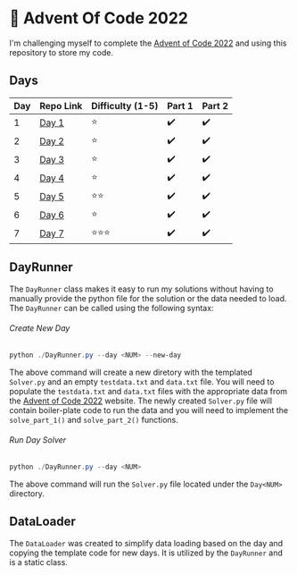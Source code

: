# 🎄 Advent Of Code 2022
I'm challenging myself to complete the [Advent of Code 2022](https://adventofcode.com/2022) and using this repository to store my code.

## Days
| Day | Repo Link                                                                   | Difficulty (1-5) | Part 1 | Part 2 |
|-----|-----------------------------------------------------------------------------|------------------|--------|--------|
| 1   | [Day 1](https://github.com/benjamin-lawson/AdventOfCode2022/tree/main/Day1) | ⭐                | ✔️      | ✔️      |
| 2   | [Day 2](https://github.com/benjamin-lawson/AdventOfCode2022/tree/main/Day2) | ⭐                | ✔️      | ✔️      |
| 3   | [Day 3](https://github.com/benjamin-lawson/AdventOfCode2022/tree/main/Day3) | ⭐                | ✔️      | ✔️      |
| 4   | [Day 4](https://github.com/benjamin-lawson/AdventOfCode2022/tree/main/Day4) | ⭐                | ✔️      | ✔️      |
| 5   | [Day 5](https://github.com/benjamin-lawson/AdventOfCode2022/tree/main/Day5) | ⭐⭐               | ✔️      | ✔️      |
| 6   | [Day 6](https://github.com/benjamin-lawson/AdventOfCode2022/tree/main/Day6) | ⭐                | ✔️      | ✔️      |
| 7   | [Day 7](https://github.com/benjamin-lawson/AdventOfCode2022/tree/main/Day7) | ⭐⭐⭐              | ✔️      | ✔️      |

## DayRunner
The `DayRunner` class makes it easy to run my solutions without having to manually provide the python file for the solution or the data needed to load. The `DayRunner` can be called using the following syntax:

###### Create New Day
```powershell
python ./DayRunner.py --day <NUM> --new-day
```

The above command will create a new diretory with the templated `Solver.py` and an empty `testdata.txt` and `data.txt` file. You will need to populate the `testdata.txt` and `data.txt` files with the appropriate data from the [Advent of Code 2022](https://adventofcode.com/2022) website. The newly created `Solver.py` file will contain boiler-plate code to run the data and you will need to implement the `solve_part_1()` and `solve_part_2()` functions.

###### Run Day Solver
```powershell
python ./DayRunner.py --day <NUM>
```

The above command will run the `Solver.py` file located under the `Day<NUM>` directory.

## DataLoader
The `DataLoader` was created to simplify data loading based on the day and copying the template code for new days. It is utilized by the `DayRunner` and is a static class.
